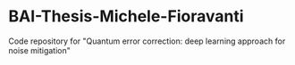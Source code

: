 # BAI-Thesis-Michele-Fioravanti
Code repository for "Quantum error correction: deep learning approach for noise mitigation"
